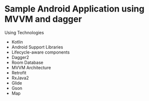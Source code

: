 Sample Android Application using MVVM and dagger
===================================

Using Technologies

- Kotlin
- Android Support Libraries
- Lifecycle-aware components
- Dagger2
- Room Database
- MVVM Architecture
- Retrofit
- RxJava2
- Glide
- Gson
- Map